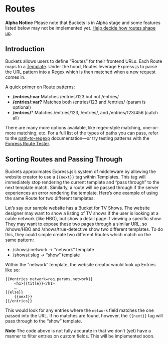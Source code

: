 # Routes

**Alpha Notice** Please note that Buckets is in Alpha stage and some features listed below may not be implemented yet. [Help decide how routes shape up](https://assembly.com/buckets/projects/89).

## Introduction

Buckets allows users to define “Routes” for their frontend URLs. Each Route maps to a [Template](./templates.md). Under the hood, Routes leverage Express.js to parse the URL pattern into a Regex which is then matched when a new request comes in.

A quick primer on Route patterns:

* **/entries/:var** Matches /entries/123 but not /entries/
* **/entries/:var?** Matches both /entries/123 and /entries/ (param is optional)
* **/entries/*** Matches /entries/123, /entries/, and /entries/123/456 (catch all)

There are many more options available, like regex-style matching, one-or-more matching, etc. For a full list of the types of paths you can pass, refer to the [path-to-regexp](https://github.com/component/path-to-regexp/commits/master) documentation—or try testing patterns with the [Express Route Tester](http://forbeslindesay.github.io/express-route-tester/).

## Sorting Routes and Passing Through

Buckets approximates Express.js’s system of middleware by allowing the website creator to use a `{{next}}` tag within Templates. This tag will immediately stop rendering the current template and “pass through” to the next template match. Similarly, a route will be passed through if the server experiences an error rendering the template. Here’s one example of using the same Route for two different templates:

Let’s say our sample website has a Bucket for TV Shows. The website designer may want to show a listing of TV shows if the user is looking at a cable network (like HBO), but show a detail page if viewing a specific show. They may want to expose these two pages through a similar URL, so /shows/HBO and /shows/true-detective show two different templates. To do this, they could simple create two different Routes which match on the same pattern:

* /shows/:network -> “network” template
* /shows/:slug -> “show” template

Within the “network” template, the website creator would look up Entries like so:

```(handlebars)
{{#entries network=req.params.network}}
	<h1>{{title}}</h1>
	…
{{else}}
	{{next}}
{{/entries}}
```

This would look for any entries where the `network` field matches the one passed into the URL. If no matches are found, however, the `{{next}}` tag will pass through to the “show” template.

**Note** The code above is not fully accurate in that we don’t (yet) have a manner to filter entries on custom fields. This will be implemented soon.

